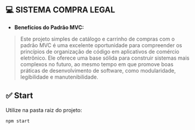 ## 💻 SISTEMA COMPRA LEGAL

- **Benefícios do Padrão MVC:**

> Este projeto simples de catálogo e carrinho de compras com o padrão MVC é uma excelente oportunidade para compreender os princípios de organização de código em aplicativos de comércio eletrônico. Ele oferece uma base sólida para construir sistemas mais complexos no futuro, ao mesmo tempo em que promove boas práticas de desenvolvimento de software, como modularidade, legibilidade e manutenibilidade.



## ✅ Start

Utilize na pasta raiz do projeto:

```bash
npm start
```